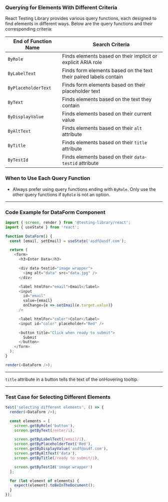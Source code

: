 ### Querying for Elements With Different Criteria

React Testing Library provides various query functions, each designed to find elements in different ways. Below are the query functions and their corresponding criteria:

| End of Function Name | Search Criteria                                                    |
|----------------------|--------------------------------------------------------------------|
| `ByRole`             | Finds elements based on their implicit or explicit ARIA role       |
| `ByLabelText`        | Finds form elements based on the text their paired labels contain |
| `ByPlaceholderText`  | Finds form elements based on their placeholder text               |
| `ByText`             | Finds elements based on the text they contain                     |
| `ByDisplayValue`     | Finds elements based on their current value                       |
| `ByAltText`          | Finds elements based on their `alt` attribute                     |
| `ByTitle`            | Finds elements based on their `title` attribute                   |
| `ByTestId`           | Finds elements based on their `data-testid` attribute             |

### When to Use Each Query Function

- Always prefer using query functions ending with `ByRole`. Only use the other query functions if `ByRole` is not an option.

---

### Code Example for DataForm Component

```javascript
import { screen, render } from '@testing-library/react';
import { useState } from 'react';

function DataForm() {
  const [email, setEmail] = useState('asdf@asdf.com');

  return (
    <form>
      <h3>Enter Data</h3>

      <div data-testid="image wrapper">
        <img alt="data" src="data.jpg" />
      </div>

      <label htmlFor="email">Email</label>
      <input 
        id="email"
        value={email}
        onChange={e => setEmail(e.target.value)}
      />

      <label htmlFor="color">Color</label>
      <input id="color" placeholder="Red" />

      <button title="Click when ready to submit">
        Submit
      </button>
    </form>
  );
}

render(<DataForm />);
```

---

`title` attribute in a button tells the text of the onHovering tooltip.

---

### Test Case for Selecting Different Elements

```javascript
test('selecting different elements', () => {
  render(<DataForm />);

  const elements = [
    screen.getByRole('button'),
    screen.getByText(/enter/i),

    screen.getByLabelText(/email/i),
    screen.getByPlaceholderText('Red'),
    screen.getByDisplayValue('asdf@asdf.com'),
    screen.getByAltText('data'),
    screen.getByTitle(/ready to submit/i),

    screen.getByTestId('image wrapper')
  ];

  for (let element of elements) {
    expect(element).toBeInTheDocument();
  }
});
```
